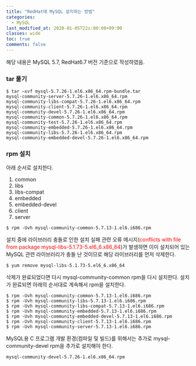 ```yaml
---
title: "RedHat에 MySQL 설치하는 방법"
categories:
  - MySQL
last_modified_at: 2020-01-05T22s:00:00+09:00
classes: wide
toc: true
comments: false
---
```

해당 내용은 MySQL 5.7, RedHat6.7 버전 기준으로 작성하였음.

### tar 풀기
```smalltalk
$ tar –xvf mysql-5.7.26-1.el6.x86_64.rpm-bundle.tar
mysql-community-server-5.7.26-1.el6.x86_64.rpm
mysql-community-libs-compat-5.7.26-1.el6.x86_64.rpm
mysql-community-client-5.7.26-1.el6.x86_64.rpm
mysql-community-devel-5.7.26-1.el6.x86_64.rpm
mysql-community-common-5.7.26-1.el6.x86_64.rpm
mysql-community-test-5.7.26-1.el6.x86_64.rpm
mysql-community-embedded-5.7.26-1.el6.x86_64.rpm
mysql-community-libs-5.7.26-1.el6.x86_64.rpm
mysql-community-embedded-devel-5.7.26-1.el6.x86_64.rpm
```

### rpm 설치
아래 순서로 설치한다.    
1. common
2. libs
3. libs-compat
4. embedded
5. embedded-devel
6. client
7. server

```smalltalk
$ rpm -Uvh mysql-community-common-5.7.13-1.el6.i686.rpm
```



설치 중에 라이브러리 충돌로 인한 설치 실패 관련 오류 메시지(<span style="color:red">conflicts with file from package mysql-libs-5.1.73-5.el6_6.x86_64</span>)가 발생하면 이미 설치되어 있는 MySQL 관련 라이브러리가 충돌 난 것이므로 해당 라이브러리를 먼저 삭제한다.

```smalltalk
$ yum remove mysql-libs-5.1.73-5.el6_6.x86_64
```


삭제가 완료되었다면 다시 mysql-community-common rpm을 다시 설치한다. 설치가 완료되면 아래의 순서대로 계속해서 rpm을 설치한다.

```smalltalk
$ rpm -Uvh mysql-community-common-5.7.13-1.el6.i686.rpm
$ rpm -Uvh mysql-community-libs-5.7.13-1.el6.i686.rpm
$ rpm -Uvh mysql-community-libs-compat-5.7.13-1.el6.i686.rpm
$ rpm -Uvh mysql-community-embedded-5.7.13-1.el6.i686.rpm
$ rpm -Uvh mysql-community-embedded-devel-5.7.13-1.el6.i686.rpm
$ rpm -Uvh mysql-community-client-5.7.13-1.el6.i686.rpm
$ rpm -Uvh mysql-community-server-5.7.13-1.el6.i686.rpm
```


MySQL용 C 프로그램 개발 환경(컴파일 및 빌드)를 위해서는 추가로 mysql-community-devel rpm을 추가로 설치해야 한다.

```smalltalk
mysql-community-devel-5.7.26-1.el6.x86_64.rpm
```

